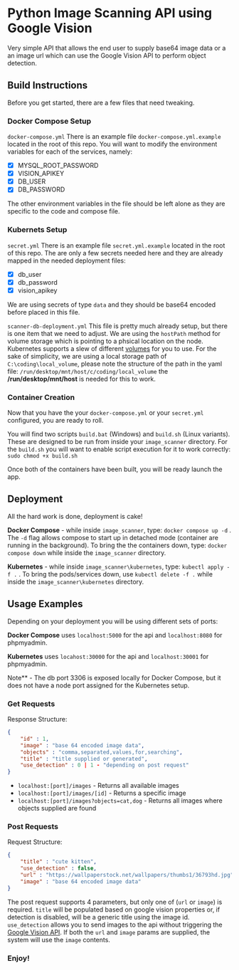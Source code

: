 # Python Image Scanning API using Google Vision
Very simple API that allows the end user to supply base64 image data or a an image url which can use the Google Vision API to perform object detection. 

## Build Instructions
Before you get started, there are a few files that need tweaking.
    
### Docker Compose Setup
`docker-compose.yml` There is an example file `docker-compose.yml.example` located in the root of this repo. You will want to modify the environment variables for each of the services, namely:

- [x] MYSQL_ROOT_PASSWORD
- [x] VISION_APIKEY
- [x] DB_USER
- [x] DB_PASSWORD

The other environment variables in the file should be left alone as they are specific to the code and compose file.

### Kubernets Setup
`secret.yml` There is an example file `secret.yml.example` located in the root of this repo. The are only a few secrets needed here and they are already mapped in the needed deployment files:

- [x] db_user
- [x] db_password
- [x] vision_apikey

 We are using secrets of type `data` and they should be base64 encoded before placed in this file.

`scanner-db-deployment.yml` This file is pretty much already setup, but there is one item that we need to adjust. We are using the `hostPath` method for volume storage which is pointing to a phsical location on the node. Kubernetes supports a slew of different [volumes](https://kubernetes.io/docs/concepts/storage/volumes/) for you to use. For the sake of simplicity, we are using a local storage path of `C:\coding\local_volume`, please note the structure of the path in the yaml file: `/run/desktop/mnt/host/c/coding/local_volume` the **/run/desktop/mnt/host** is needed for this to work.

### Container Creation
Now that you have the your `docker-compose.yml` or your `secret.yml` configured, you are ready to roll.

You will find two scripts `build.bat` (Windows) and `build.sh` (Linux variants).  These are designed to be run from inside your `image_scanner` directory. For the `build.sh` you will want to enable script execution for it to work correctly: ```sudo chmod +x build.sh```

Once both of the containers have been built, you will be ready launch the app.

## Deployment
All the hard work is done, deployment is cake!

**Docker Compose** - while inside `image_scanner`, type: `docker compose up -d` . The `-d` flag allows compose to start up in detached mode (container are running in the background). To bring the the containers down, type: `docker compose down` while inside the `image_scanner` directory.

**Kubernetes** - while inside `image_scanner\kubernetes`, type: `kubectl apply -f .` . To bring the pods/services down, use `kubectl delete -f .` while inside the `image_scanner\kubernetes` directory.

## Usage Examples
Depending on your deployment you will be using different sets of ports: 

**Docker Compose** uses `localhost:5000` for the api and `localhost:8080` for phpmyadmin.

**Kubernetes** uses `locahost:30000` for the api and `localhost:30001` for phpmyadmin.

Note** - The db port 3306 is exposed locally for Docker Compose, but it does not have a node port assigned for the Kubernetes setup.

### Get Requests
Response Structure:
```json
{
    "id" : 1,
    "image" : "base 64 encoded image data",
    "objects" : "comma,separated,values,for,searching",
    "title" : "title supplied or generated",
    "use_detection" : 0 | 1 - "depending on post request"
}
```
- `localhost:[port]/images` - Returns all available images
- `localhost:[port]/images/[id]` - Returns a specific image
- `localhost:[port]/images?objects=cat,dog` - Returns all images where objects supplied are found

### Post Requests
Request Structure:
```json
{
    "title" : "cute kitten",
    "use_detection" : false,
    "url" : "https://wallpaperstock.net/wallpapers/thumbs1/36793hd.jpg",
    "image" : "base 64 encoded image data"
}
```
The post request supports 4 parameters, but only one of (`url` or `image`) is required. `title` will be populated based on google vision properties or, if detection is disabled, will be a generic title using the image id. `use_detection` allows you to send images to the api without triggering the [Google Vision API](https://cloud.google.com/vision). If both the `url` and `image` params are supplied, the system will use the `image` contents.

### Enjoy!
